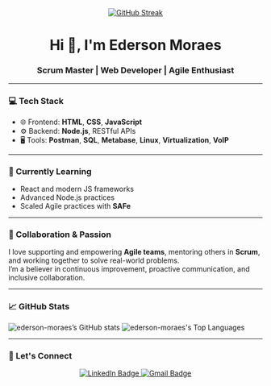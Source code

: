 <div align="center">
  <a href="https://git.io/streak-stats"><img src="https://github-readme-streak-stats-ederson-moraes-projects.vercel.app/?user=ederson-moraes&theme=shades-of-purple" alt="GitHub Streak" /></a>
</div>


<h1 align="center">Hi 👋, I'm Ederson Moraes</h1>
<h3 align="center">Scrum Master | Web Developer | Agile Enthusiast</h3>

---

### 💻 Tech Stack
- 🌐 Frontend: **HTML**, **CSS**, **JavaScript**
- ⚙️ Backend: **Node.js**, RESTful APIs
- 🖥️ Tools: **Postman**, **SQL**, **Metabase**, **Linux**, **Virtualization**, **VoIP**

---

### 🧠 Currently Learning
- React and modern JS frameworks
- Advanced Node.js practices
- Scaled Agile practices with **SAFe**

---

### 🤝 Collaboration & Passion
I love supporting and empowering **Agile teams**, mentoring others in **Scrum**, and working together to solve real-world problems.  
I’m a believer in continuous improvement, proactive communication, and inclusive collaboration.

---

### 📈 GitHub Stats


![ederson-moraes’s GitHub stats](https://github-readme-stats-ederson-moraes-projects.vercel.app/api?username=ederson-moraes&theme=shades-of-purple&show_icons=true&hide_border=false&count_private=true)
![ederson-moraes's Top Languages](https://github-readme-stats-ederson-moraes-projects.vercel.app/api/top-langs/?username=ederson-moraes&theme=shades-of-purple&show_icons=true&hide_border=false&layout=compact)


  

---

### 🔗 Let's Connect

<p align="center">
  <a href="https://www.linkedin.com/in/edersonisraelmoraes/" target="_blank">
    <img src="https://img.shields.io/badge/LinkedIn-Ederson%20Moraes-0077B5?style=for-the-badge&logo=linkedin&logoColor=white" alt="LinkedIn Badge"/>
  </a>
  <a href="mailto:eder.israrel.moraes@gmail.com">
    <img src="https://img.shields.io/badge/Gmail-eder.israrel.moraes@gmail.com-D14836?style=for-the-badge&logo=gmail&logoColor=white" alt="Gmail Badge"/>
  </a>
</p>

